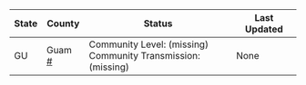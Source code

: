 State | County | Status | Last Updated
--- | --- | --- | --- 
GU | Guam <a href="#guam">#</a> | <a name="guam"></a>Community Level: (missing)<br/>Community Transmission: (missing) | None
